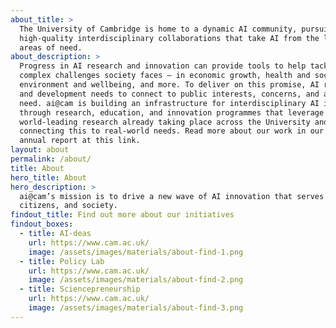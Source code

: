 ```yaml
---
about_title: >
  The University of Cambridge is home to a dynamic AI community, pursuing
  high-quality interdisciplinary collaborations that take AI from the lab to
  areas of need.
about_description: >
  Progress in AI research and innovation can provide tools to help tackle the
  complex challenges society faces – in economic growth, health and social care,
  environment and wellbeing, and more. To deliver on this promise, AI research
  and development needs to connect to public interests, concerns, and areas of
  need. ai@cam is building an infrastructure for interdisciplinary AI innovation
  through research, education, and innovation programmes that leverage the
  world-leading research already taking place across the University and
  connecting this to real-world needs. Read more about our work in our 2023-24
  annual report at this link.
layout: about
permalink: /about/
title: About
hero_title: About
hero_description: >
  ai@cam’s mission is to drive a new wave of AI innovation that serves science,
  citizens, and society.
findout_title: Find out more about our initiatives
findout_boxes:
  - title: AI-deas
    url: https://www.cam.ac.uk/
    image: /assets/images/materials/about-find-1.png
  - title: Policy Lab
    url: https://www.cam.ac.uk/
    image: /assets/images/materials/about-find-2.png
  - title: Sciencepreneurship
    url: https://www.cam.ac.uk/
    image: /assets/images/materials/about-find-3.png
---
```

